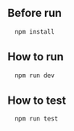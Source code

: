 ## Before run
```bash
  npm install
```

## How to run
```bash
  npm run dev
```

## How to test
```bash
  npm run test
```